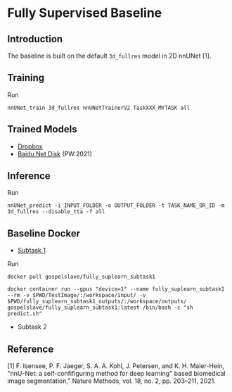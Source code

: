 # Fully Supervised Baseline

## Introduction

The baseline is built on the default `3d_fullres` model in 2D nnUNet [1].

## Training

Run

`nnUNet_train 3d_fullres nnUNetTrainerV2 TaskXXX_MYTASK all`

## Trained Models

- [Dropbox](https://www.dropbox.com/s/jy9jmnwypumtm9h/BaselineModel.zip?dl=0)
- [Baidu Net Disk](https://pan.baidu.com/s/1vwn88HBGwsAOpcy0Q2qXyQ ) (PW:2021)

## Inference

Run

`nnUNet_predict -i INPUT_FOLDER -o OUTPUT_FOLDER -t TASK_NAME_OR_ID -m 3d_fullres --disable_tta -f all`



## Baseline Docker

- [Subtask 1](https://hub.docker.com/repository/docker/gospelslave/fully_suplearn_subtask1)

Run

`docker pull gospelslave/fully_suplearn_subtask1`

`docker container run --gpus "device=1" --name fully_suplearn_subtask1 --rm -v $PWD/TestImage/:/workspace/input/ -v $PWD/fully_suplearn_subtask1_outputs/:/workspace/outputs/ gospelslave/fully_suplearn_subtask1:latest /bin/bash -c "sh predict.sh"`

- Subtask 2

## Reference

[1] F. Isensee, P. F. Jaeger, S. A. A. Kohl, J. Petersen, and K. H. Maier-Hein, "nnU-Net: a self-confifiguring method for deep learning" based biomedical image segmentation,” Nature Methods, vol. 18, no. 2, pp. 203–211, 2021. 

